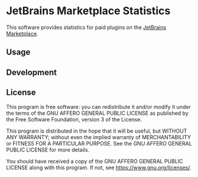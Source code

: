 # JetBrains Marketplace Statistics

This software provides statistics for paid plugins on the [JetBrains Marketplace](https://plugins.jetbrains.com/).

## Usage

## Development

## License

This program is free software: you can redistribute it and/or modify it under the terms of the GNU AFFERO GENERAL PUBLIC LICENSE as published by the Free Software Foundation, version 3 of the License.

This program is distributed in the hope that it will be useful, but WITHOUT ANY WARRANTY; without even the implied warranty of MERCHANTABILITY or FITNESS FOR A PARTICULAR PURPOSE. See the GNU AFFERO GENERAL PUBLIC LICENSE for more details.

You should have received a copy of the GNU AFFERO GENERAL PUBLIC LICENSE along with this program. If not, see <https://www.gnu.org/licenses/>.